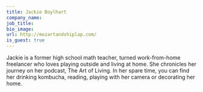 ```yaml
---
title: Jackie Boylhart
company_name:
job_title:
bio_image:
url: http://mozartandshiplap.com/
is_guest: true
---
```


Jackie is a former high school math teacher, turned work-from-home freelancer who loves playing outside and living at home. She chronicles her journey on her podcast, The Art of Living. In her spare time, you can find her drinking kombucha, reading, playing with her camera or decorating her home.
